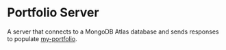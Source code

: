 # Portfolio Server

A server that connects to a MongoDB Atlas database and sends responses to populate [my-portfolio](https://github.com/sarahngg/sarahngg.github.io).

